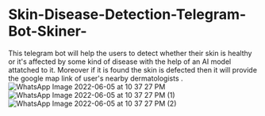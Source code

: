 # Skin-Disease-Detection-Telegram-Bot-Skiner-
This telegram bot will help the users to detect whether their skin is healthy or it's affected by some kind of disease with the help of an AI model attatched to it. Moreover if it is found the skin is defected then it will provide the google map link of user's nearby dermatologists .
![WhatsApp Image 2022-06-05 at 10 37 27 PM](https://user-images.githubusercontent.com/67474201/172063875-46aa57fe-2095-42e8-a795-638e5eccff4c.jpeg)
![WhatsApp Image 2022-06-05 at 10 37 27 PM (1)](https://user-images.githubusercontent.com/67474201/172063895-4d3a109f-8aeb-4635-b7b3-8d74879ad885.jpeg)
![WhatsApp Image 2022-06-05 at 10 37 27 PM (2)](https://user-images.githubusercontent.com/67474201/172063913-90b8d366-bbce-4666-9224-7170bcb6f589.jpeg)

